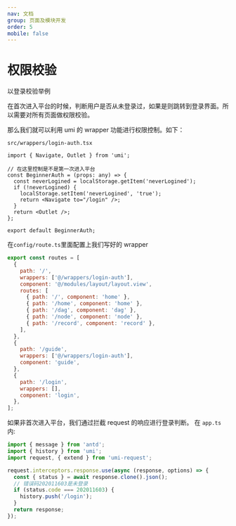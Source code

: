 ```yaml
---
nav: 文档 
group: 页面及模块开发
order: 5
mobile: false
---
```


# 权限校验

以登录校验举例

在首次进入平台的时候，判断用户是否从未登录过，如果是则跳转到登录界面。所以需要对所有页面做权限校验。

那么我们就可以利用 umi 的 wrapper 功能进行权限控制。如下：

`src/wrappers/login-auth.tsx`

```tsx | pure
import { Navigate, Outlet } from 'umi';

// 在这里控制是不是第一次进入平台
const BeginnerAuth = (props: any) => {
  const neverLogined = localStorage.getItem('neverLogined');
  if (!neverLogined) {
    localStorage.setItem('neverLogined', 'true');
    return <Navigate to="/login" />;
  }
  return <Outlet />;
};

export default BeginnerAuth;
```

在`config/route.ts`里面配置上我们写好的 wrapper

```js
export const routes = [
  {
    path: '/',
    wrappers: ['@/wrappers/login-auth'],
    component: '@/modules/layout/layout.view',
    routes: [
      { path: '/', component: 'home' },
      { path: '/home', component: 'home' },
      { path: '/dag', component: 'dag' },
      { path: '/node', component: 'node' },
      { path: '/record', component: 'record' },
    ],
  },
  {
    path: '/guide',
    wrappers: ['@/wrappers/login-auth'],
    component: 'guide',
  },
  {
    path: '/login',
    wrappers: [],
    component: 'login',
  },
];
```

如果非首次进入平台，我们通过拦截 request 的响应进行登录判断。
在 `app.ts`内:

```ts
import { message } from 'antd';
import { history } from 'umi';
import request, { extend } from 'umi-request';

request.interceptors.response.use(async (response, options) => {
  const { status } = await response.clone().json();
  // 错误码202011603是未登录
  if (status.code === 202011603) {
    history.push('/login');
  }
  return response;
});
```
